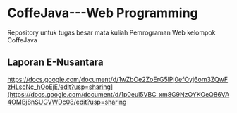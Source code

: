 # CoffeJava---Web Programming
Repository untuk tugas besar mata kuliah Pemrograman Web kelompok CoffeJava

## Laporan E-Nusantara
https://docs.google.com/document/d/1wZbOe2ZoErG5lPj0efOyj6om3ZQwFzHLscNc_hOoEjE/edit?usp=sharing](https://docs.google.com/document/d/1p0eul5VBC_xm8G9NzOYKOeQ86VA4OMBj8nSUGVWDc08/edit?usp=sharing
